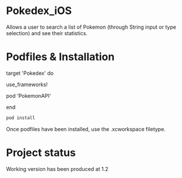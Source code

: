 # Pokedex_iOS
Allows a user to search a list of Pokemon (through String input or type selection) and see their statistics.

# Podfiles & Installation

target 'Pokedex' do

  use_frameworks!
  
pod 'PokemonAPI'

end

```bash
pod install
```
Once podfiles have been installed, use the .xcworkspace filetype.

# Project status

Working version has been produced at 1.2
